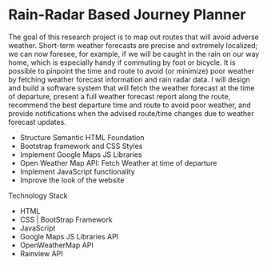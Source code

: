 # Rain-Radar Based Journey Planner
The goal of this research project is to map out routes that will avoid adverse weather. Short-term weather forecasts are precise and extremely localized; we can now foresee, for example, if we will be caught in the rain on our way home, which is especially handy if commuting by foot or bicycle. It is possible to pinpoint the time and route to avoid (or minimize) poor weather by fetching weather forecast information and rain radar data. I will design and build a software system that will fetch the weather forecast at the time of departure, present a full weather forecast report along the route, recommend the best departure time and route to avoid poor weather, and provide notifications when the advised route/time changes due to weather forecast updates.

- Structure Semantic HTML Foundation
- Bootstrap framework and CSS Styles 
- Implement Google Maps JS Libraries
- Open Weather Map API: Fetch Weather at time of departure
- Implement JavaScript functionality
- Improve the look of the website


Technology Stack
- HTML
- CSS | BootStrap Framework
- JavaScript
- Google Maps JS Libraries API
- OpenWeatherMap API
- Rainview API

